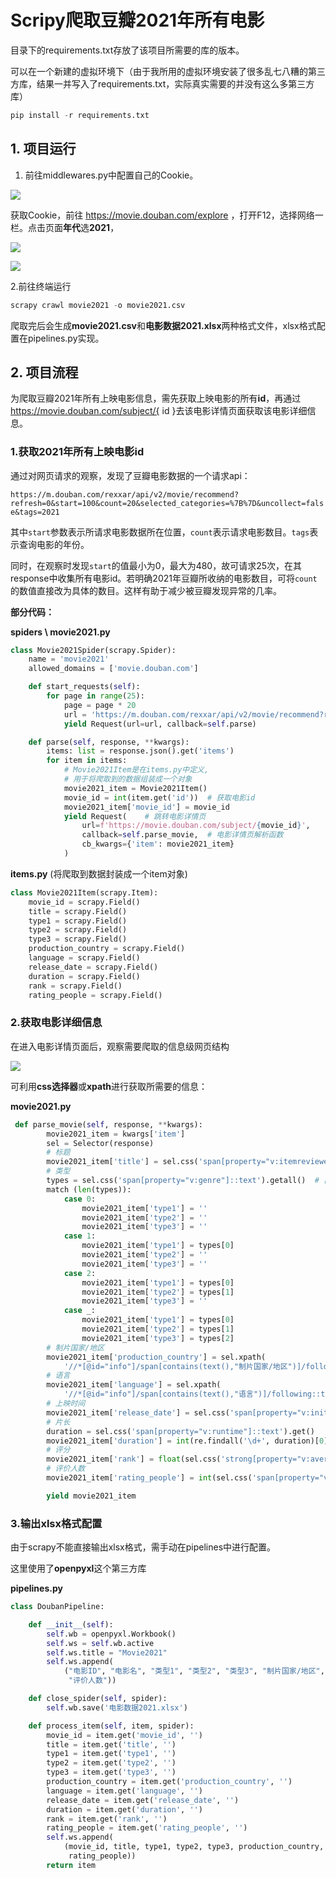 
# Scripy爬取豆瓣2021年所有电影

目录下的requirements.txt存放了该项目所需要的库的版本。

可以在一个新建的虚拟环境下（由于我所用的虚拟环境安装了很多乱七八糟的第三方库，结果一并写入了requirements.txt，实际真实需要的并没有这么多第三方库）

```python
pip install -r requirements.txt
```

## 1. 项目运行

1. 前往middlewares.py中配置自己的Cookie。

![](https://s1.ax1x.com/2022/12/11/zhEmrD.png)

获取Cookie，前往 https://movie.douban.com/explore ，打开F12，选择网络一栏。点击页面**年代**选**2021**，

![](https://s1.ax1x.com/2022/12/11/zhCmr9.png)

![](https://s1.ax1x.com/2022/12/11/zhC6MQ.png)

2.前往终端运行

```python
scrapy crawl movie2021 -o movie2021.csv
```

爬取完后会生成**movie2021.csv**和**电影数据2021.xlsx**两种格式文件，xlsx格式配置在pipelines.py实现。

## 2. 项目流程

为爬取豆瓣2021年所有上映电影信息，需先获取上映电影的所有**id**，再通过 https://movie.douban.com/subject/{ id }去该电影详情页面获取该电影详细信息。

### 1.获取2021年所有上映电影id

通过对网页请求的观察，发现了豆瓣电影数据的一个请求api：

`https://m.douban.com/rexxar/api/v2/movie/recommend?refresh=0&start=100&count=20&selected_categories=%7B%7D&uncollect=false&tags=2021`

其中`start`参数表示所请求电影数据所在位置，`count`表示请求电影数目。`tags`表示查询电影的年份。

同时，在观察时发现`start`的值最小为0，最大为480，故可请求25次，在其response中收集所有电影id。若明确2021年豆瓣所收纳的电影数目，可将`count`的数值直接改为具体的数目。这样有助于减少被豆瓣发现异常的几率。

**部分代码：**

**spiders \ movie2021.py**

```python
class Movie2021Spider(scrapy.Spider):
    name = 'movie2021'
    allowed_domains = ['movie.douban.com']

    def start_requests(self):
        for page in range(25):
            page = page * 20
            url = 'https://m.douban.com/rexxar/api/v2/movie/recommend?refresh=0&start=%d&count=20&selected_categories={}&uncollect=false&tags=2021&ck=9-oe' % page
            yield Request(url=url, callback=self.parse)

    def parse(self, response, **kwargs):
        items: list = response.json().get('items')
        for item in items:
            # Movie2021Item是在items.py中定义, 
            # 用于将爬取到的数据组装成一个对象
            movie2021_item = Movie2021Item()
            movie_id = int(item.get('id'))  # 获取电影id
            movie2021_item['movie_id'] = movie_id
            yield Request(    # 跳转电影详情页
                url=f'https://movie.douban.com/subject/{movie_id}',
                callback=self.parse_movie,  # 电影详情页解析函数
                cb_kwargs={'item': movie2021_item}  
            )
```

**items.py**  (将爬取到数据封装成一个item对象)

```python
class Movie2021Item(scrapy.Item):
    movie_id = scrapy.Field()
    title = scrapy.Field()
    type1 = scrapy.Field()
    type2 = scrapy.Field()
    type3 = scrapy.Field()
    production_country = scrapy.Field()
    language = scrapy.Field()
    release_date = scrapy.Field()
    duration = scrapy.Field()
    rank = scrapy.Field()
    rating_people = scrapy.Field()
```

### 2.获取电影详细信息

在进入电影详情页面后，观察需要爬取的信息级网页结构

![](https://s1.ax1x.com/2022/12/11/zhFLZj.png)

可利用**css选择器**或**xpath**进行获取所需要的信息：

**movie2021.py**

```python
 def parse_movie(self, response, **kwargs):
        movie2021_item = kwargs['item']
        sel = Selector(response)
        # 标题
        movie2021_item['title'] = sel.css('span[property="v:itemreviewed"]::text').get().strip()
        # 类型
        types = sel.css('span[property="v:genre"]::text').getall()  # ['剧情', '喜剧', '奇幻']
        match (len(types)):
            case 0:
                movie2021_item['type1'] = ''
                movie2021_item['type2'] = ''
                movie2021_item['type3'] = ''
            case 1:
                movie2021_item['type1'] = types[0]
                movie2021_item['type2'] = ''
                movie2021_item['type3'] = ''
            case 2:
                movie2021_item['type1'] = types[0]
                movie2021_item['type2'] = types[1]
                movie2021_item['type3'] = ''
            case _:
                movie2021_item['type1'] = types[0]
                movie2021_item['type2'] = types[1]
                movie2021_item['type3'] = types[2]
        # 制片国家/地区
        movie2021_item['production_country'] = sel.xpath(
            '//*[@id="info"]/span[contains(text(),"制片国家/地区")]/following::text()[1]').get().strip()
        # 语言
        movie2021_item['language'] = sel.xpath(
            '//*[@id="info"]/span[contains(text(),"语言")]/following::text()[1]').get()
        # 上映时间
        movie2021_item['release_date'] = sel.css('span[property="v:initialReleaseDate"]::text').get().strip()[:10]
        # 片长
        duration = sel.css('span[property="v:runtime"]::text').get()
        movie2021_item['duration'] = int(re.findall('\d+', duration)[0])
        # 评分
        movie2021_item['rank'] = float(sel.css('strong[property="v:average"]::text').get().strip())
        # 评价人数
        movie2021_item['rating_people'] = int(sel.css('span[property="v:votes"]::text').get())

        yield movie2021_item
```

### 3.输出xlsx格式配置

由于scrapy不能直接输出xlsx格式，需手动在pipelines中进行配置。

这里使用了**openpyxl**这个第三方库

**pipelines.py**

```python
class DoubanPipeline:

    def __init__(self):
        self.wb = openpyxl.Workbook()
        self.ws = self.wb.active
        self.ws.title = "Movie2021"
        self.ws.append(
            ("电影ID", "电影名", "类型1", "类型2", "类型3", "制片国家/地区", "语言", "上映日期", "片长", "评分",
             "评价人数"))

    def close_spider(self, spider):
        self.wb.save('电影数据2021.xlsx')

    def process_item(self, item, spider):
        movie_id = item.get('movie_id', '')
        title = item.get('title', '')
        type1 = item.get('type1', '')
        type2 = item.get('type2', '')
        type3 = item.get('type3', '')
        production_country = item.get('production_country', '')
        language = item.get('language', '')
        release_date = item.get('release_date', '')
        duration = item.get('duration', '')
        rank = item.get('rank', '')
        rating_people = item.get('rating_people', '')
        self.ws.append(
            (movie_id, title, type1, type2, type3, production_country, language, release_date, duration, rank,
             rating_people))
        return item
```